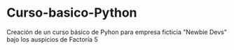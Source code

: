 # Curso-basico-Python
Creación de un curso básico de Pyhon para empresa ficticia "Newbie Devs" bajo los auspicios de Factoría 5
